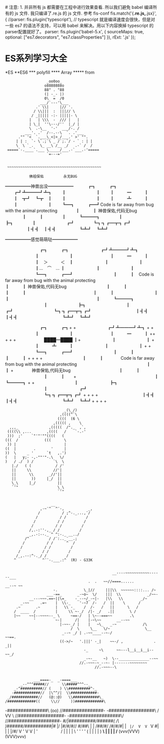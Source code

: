            # 注意:
    1. 并非所有 js 都需要在工程中进行效果查看. 所以我们避免 babel 编译所有的 js 文件. 我只编译了.re.js 的 js 文件.
       参考 fis-conf
        fis.match('{**.re.js,**.jsx}', {
            //parser: fis.plugin('typescript'),
            // typescript 就是编译速度会很快，但是对一些 es7 的语法不支持，可以用 babel 来解决。用以下内容换掉 typescript 的parser配置就好了。
             parser: fis.plugin('babel-5.x', {
                 sourceMaps: true,
                 optional: ["es7.decorators", "es7.classProperties"]
             }),
            rExt: '.js'
        });

# ES系列学习大全
*ES
**ES6
*** polyfill
**** Array
***** from



                       _oo0oo_
                      o8888888o
                      88" . "88
                      (| -_- |)
                      0\  =  /0
                    ___/`---'\___
                  .' \\|     |// '.
                 / \\|||  :  |||// \
                / _||||| -:- |||||- \
               |   | \\\  -  /// |   |
               | \_|  ''\---/''  |_/ |
               \  .-\__  '-'  ___/-. /
             ___'. .'  /--.--\  `. .'___
          ."" '<  `.___\_<|>_/___.' >' "".
         | | :  `- \`.;`\ _ /`;.`/ - ` : | |
         \  \ `_.   \_ __\ /__ _/   .-` /  /
     =====`-.____`.___ \_____/___.-`___.-'=====
                       `=---='


     ~~~~~~~~~~~~~~~~~~~~~~~~~~~~~~~~~~~~~~~~~~~

               佛祖保佑         永无BUG



 ━━━━━━神兽出没━━━━━━
 　　　┏┓　　　┏┓
 　　┏┛┻━━━┛┻┓
 　　┃　　　　　　　┃
 　　┃　　　━　　　┃
 　　┃　┳┛　┗┳　┃
 　　┃　　　　　　　┃
 　　┃　　　┻　　　┃
 　　┃　　　　　　　┃
 　　┗━┓　　　┏━┛Code is far away from bug with the animal protecting
 　　　　┃　　　┃ 神兽保佑,代码无bug
 　　　　┃　　　┃
 　　　　┃　　　┗━━━┓
 　　　　┃　　　　　　　┣┓
 　　　　┃　　　　　　　┏┛
 　　　　┗┓┓┏━┳┓┏┛
 　　　　　┃┫┫　┃┫┫
 　　　　　┗┻┛　┗┻┛

 ━━━━━━感觉萌萌哒━━━━━━

 　　　　　　　　┏┓　　　┏┓
 　　　　　　　┏┛┻━━━┛┻┓
 　　　　　　　┃　　　　　　　┃ 　
 　　　　　　　┃　　　━　　　┃
 　　　　　　　┃　＞　　　＜　┃
 　　　　　　　┃　　　　　　　┃
 　　　　　　　┃...　⌒　... ┃
 　　　　　　　┃　　　　　　　┃
 　　　　　　　┗━┓　　　┏━┛
 　　　　　　　　　┃　　　┃　Code is far away from bug with the animal protecting　　　　　　　　　　
 　　　　　　　　　┃　　　┃ 神兽保佑,代码无bug
 　　　　　　　　　┃　　　┃　　　　　　　　　　　
 　　　　　　　　　┃　　　┃ 　　　　　　
 　　　　　　　　　┃　　　┃
 　　　　　　　　　┃　　　┃　　　　　　　　　　　
 　　　　　　　　　┃　　　┗━━━┓
 　　　　　　　　　┃　　　　　　　┣┓
 　　　　　　　　　┃　　　　　　　┏┛
 　　　　　　　　　┗┓┓┏━┳┓┏┛
 　　　　　　　　　　┃┫┫　┃┫┫
 　　　　　　　　　　┗┻┛　┗┻┛


　　　　　　　　┏┓　　　┏┓+ +
　　　　　　　┏┛┻━━━┛┻┓ + +
　　　　　　　┃　　　　　　　┃ 　
　　　　　　　┃　　　━　　　┃ ++ + + +
　　　　　　 ████━████ ┃+
　　　　　　　┃　　　　　　　┃ +
　　　　　　　┃　　　┻　　　┃
　　　　　　　┃　　　　　　　┃ + +
　　　　　　　┗━┓　　　┏━┛
　　　　　　　　　┃　　　┃　　　　　　　　　　　
　　　　　　　　　┃　　　┃ + + + +
　　　　　　　　　┃　　　┃　　　　Code is far away from bug with the animal protecting　　　　　　　
　　　　　　　　　┃　　　┃ + 　　　　神兽保佑,代码无bug　　
　　　　　　　　　┃　　　┃
　　　　　　　　　┃　　　┃　　+　　　　　　　　　
　　　　　　　　　┃　 　　┗━━━┓ + +
　　　　　　　　　┃ 　　　　　　　┣┓
　　　　　　　　　┃ 　　　　　　　┏┛
　　　　　　　　　┗┓┓┏━┳┓┏┛ + + + +
　　　　　　　　　　┃┫┫　┃┫┫
　　　　　　　　　　┗┻┛　┗┻┛+ + + +


                               _(\_/)
                             ,((((^`\
                            ((((  (6 \
                          ,((((( ,    \
      ,,,_              ,(((((  /"._  ,`,
     ((((\\ ,...       ,((((   /    `-.-'
     )))  ;'    `"'"'""((((   (      
    (((  /            (((      \
     )) |                      |
    ((  |        .       '     |
    ))  \     _ '      `t   ,.')
    (   |   y;- -,-""'"-.\   \/  
    )   / ./  ) /         `\  \
       |./   ( (           / /'
       ||     \\          //'|
       ||      \\       _//'||
       ||       ))     |_/  ||
       \_\     |_/          ||
       `'"                  \_\
                            `'"


                         __
                    ,-~¨^  ^¨-,           _,
                   /          / ;^-._...,¨/
                  /          / /         /
                 /          / /         /
                /          / /         /
               /,.-:''-,_ / /         /
               _,.-:--._ ^ ^:-._ __../
             /^         / /¨:.._¨__.;
            /          / /      ^  /
           /          / /         /
          /          / /         /
         /_,.--:^-._/ /         /
        ^            ^¨¨-.___.:^  (R) - G33K


                                                     __----~~~~~~~~~~~------___
                                          .  .   ~~//====......          __--~ ~~
                          -.            \_|//     |||\\  ~~~~~~::::... /~
                       ___-==_       _-~o~  \/    |||  \\            _/~~-
               __---~~~.==~||\=_    -_--~/_-~|-   |\\   \\        _/~
           _-~~     .=~    |  \\-_    '-~7  /-   /  ||    \      /
         .~       .~       |   \\ -_    /  /-   /   ||      \   /
        /  ____  /         |     \\ ~-_/  /|- _/   .||       \ /
        |~~    ~~|--~~~~--_ \     ~==-/   | \~--===~~        .\
                 '         ~-|      /|    |-~\~~       __--~~
                             |-~~-_/ |    |   ~\_   _-~            /\
                                  /  \     \__   \/~                \__
                              _--~ _/ | .-~~____--~-/                  ~~==.
                             ((->/~   '.|||' -_|    ~~-/ ,              . _||
                                        -_     ~\      ~~---l__i__i__i--~~_/
                                        _-~-__   ~)  \--______________--~~
                                      //.-~~~-~_--~- |-------~~~~~~~~
                                             //.-~~~--\


                 ___====-_  _-====___
           _--^^^#####//      \\#####^^^--_
        _-^##########// (    ) \\##########^-_
       -############//  |\^^/|  \\############-
     _/############//   (@::@)   \\############\_
    /#############((     \\//     ))#############\
   -###############\\    (oo)    //###############-
  -#################\\  / VV \  //#################-
 -###################\\/      \//###################-
_#/|##########/\######(   /\   )######/\##########|\#_
|/ |#/\#/\#/\/  \#/\##\  |  |  /##/\#/  \/\#/\#/\#| \|
`  |/  V  V  `   V  \#\| |  | |/#/  V   '  V  V  \|  '
   `   `  `      `   / | |  | | \   '      '  '   '
                    (  | |  | |  )
                   __\ | |  | | /__
                  (vvv(VVV)(VVV)vvv)
